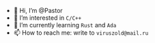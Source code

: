 - 👋 Hi, I’m @Pastor
- 👀 I’m interested in `C/C++`
- 🌱 I’m currently learning `Rust` and `Ada`
- 📫 How to reach me: write to `viruszold@mail.ru`
